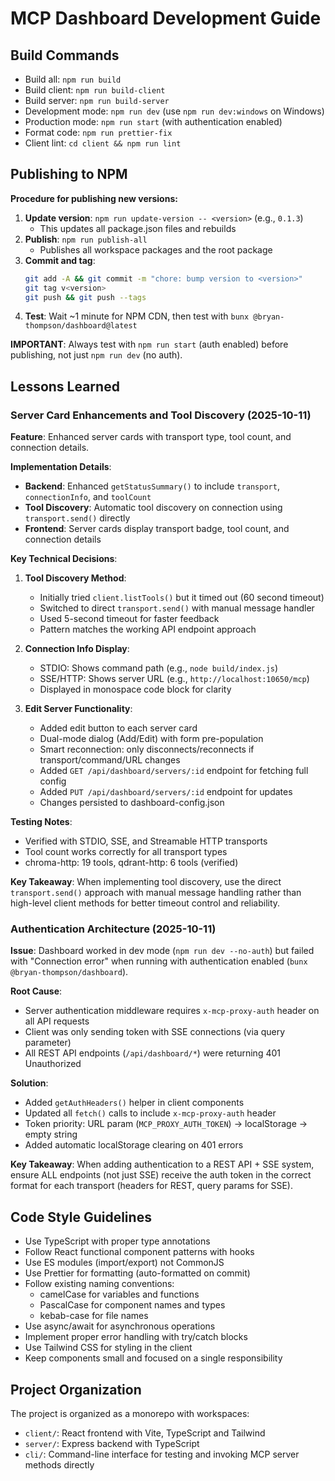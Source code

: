 # MCP Dashboard Development Guide

## Build Commands

- Build all: `npm run build`
- Build client: `npm run build-client`
- Build server: `npm run build-server`
- Development mode: `npm run dev` (use `npm run dev:windows` on Windows)
- Production mode: `npm run start` (with authentication enabled)
- Format code: `npm run prettier-fix`
- Client lint: `cd client && npm run lint`

## Publishing to NPM

**Procedure for publishing new versions:**

1. **Update version**: `npm run update-version -- <version>` (e.g., `0.1.3`)
   - This updates all package.json files and rebuilds
2. **Publish**: `npm run publish-all`
   - Publishes all workspace packages and the root package
3. **Commit and tag**:
   ```bash
   git add -A && git commit -m "chore: bump version to <version>"
   git tag v<version>
   git push && git push --tags
   ```
4. **Test**: Wait ~1 minute for NPM CDN, then test with `bunx @bryan-thompson/dashboard@latest`

**IMPORTANT**: Always test with `npm run start` (auth enabled) before publishing, not just `npm run dev` (no auth).

## Lessons Learned

### Server Card Enhancements and Tool Discovery (2025-10-11)

**Feature**: Enhanced server cards with transport type, tool count, and connection details.

**Implementation Details**:

- **Backend**: Enhanced `getStatusSummary()` to include `transport`, `connectionInfo`, and `toolCount`
- **Tool Discovery**: Automatic tool discovery on connection using `transport.send()` directly
- **Frontend**: Server cards display transport badge, tool count, and connection details

**Key Technical Decisions**:

1. **Tool Discovery Method**:
   - Initially tried `client.listTools()` but it timed out (60 second timeout)
   - Switched to direct `transport.send()` with manual message handler
   - Used 5-second timeout for faster feedback
   - Pattern matches the working API endpoint approach

2. **Connection Info Display**:
   - STDIO: Shows command path (e.g., `node build/index.js`)
   - SSE/HTTP: Shows server URL (e.g., `http://localhost:10650/mcp`)
   - Displayed in monospace code block for clarity

3. **Edit Server Functionality**:
   - Added edit button to each server card
   - Dual-mode dialog (Add/Edit) with form pre-population
   - Smart reconnection: only disconnects/reconnects if transport/command/URL changes
   - Added `GET /api/dashboard/servers/:id` endpoint for fetching full config
   - Added `PUT /api/dashboard/servers/:id` endpoint for updates
   - Changes persisted to dashboard-config.json

**Testing Notes**:

- Verified with STDIO, SSE, and Streamable HTTP transports
- Tool count works correctly for all transport types
- chroma-http: 19 tools, qdrant-http: 6 tools (verified)

**Key Takeaway**: When implementing tool discovery, use the direct `transport.send()` approach with manual message handling rather than high-level client methods for better timeout control and reliability.

### Authentication Architecture (2025-10-11)

**Issue**: Dashboard worked in dev mode (`npm run dev --no-auth`) but failed with "Connection error" when running with authentication enabled (`bunx @bryan-thompson/dashboard`).

**Root Cause**:

- Server authentication middleware requires `x-mcp-proxy-auth` header on all API requests
- Client was only sending token with SSE connections (via query parameter)
- All REST API endpoints (`/api/dashboard/*`) were returning 401 Unauthorized

**Solution**:

- Added `getAuthHeaders()` helper in client components
- Updated all `fetch()` calls to include `x-mcp-proxy-auth` header
- Token priority: URL param (`MCP_PROXY_AUTH_TOKEN`) → localStorage → empty string
- Added automatic localStorage clearing on 401 errors

**Key Takeaway**: When adding authentication to a REST API + SSE system, ensure ALL endpoints (not just SSE) receive the auth token in the correct format for each transport (headers for REST, query params for SSE).

## Code Style Guidelines

- Use TypeScript with proper type annotations
- Follow React functional component patterns with hooks
- Use ES modules (import/export) not CommonJS
- Use Prettier for formatting (auto-formatted on commit)
- Follow existing naming conventions:
  - camelCase for variables and functions
  - PascalCase for component names and types
  - kebab-case for file names
- Use async/await for asynchronous operations
- Implement proper error handling with try/catch blocks
- Use Tailwind CSS for styling in the client
- Keep components small and focused on a single responsibility

## Project Organization

The project is organized as a monorepo with workspaces:

- `client/`: React frontend with Vite, TypeScript and Tailwind
- `server/`: Express backend with TypeScript
- `cli/`: Command-line interface for testing and invoking MCP server methods directly
